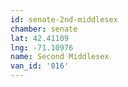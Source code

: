 ```yaml
---
id: senate-2nd-middlesex
chamber: senate
lat: 42.41109
lng: -71.10976
name: Second Middlesex
van_id: '016'
---
```

